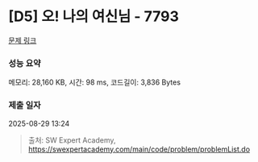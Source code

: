 # [D5] 오! 나의 여신님 - 7793 

[문제 링크](https://swexpertacademy.com/main/code/problem/problemDetail.do?contestProbId=AWsBQpPqMNMDFARG) 

### 성능 요약

메모리: 28,160 KB, 시간: 98 ms, 코드길이: 3,836 Bytes

### 제출 일자

2025-08-29 13:24



> 출처: SW Expert Academy, https://swexpertacademy.com/main/code/problem/problemList.do